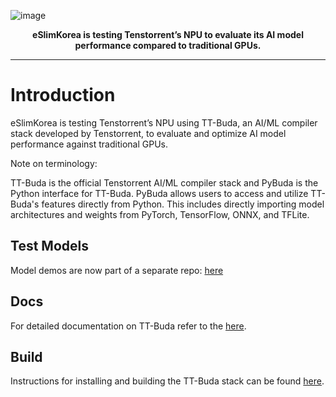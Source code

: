 

![image](https://github.com/user-attachments/assets/91e6b1b4-ec80-4b2d-bf74-2f6849e4cbfc)
<p align="center"><strong>eSlimKorea is testing Tenstorrent’s NPU to evaluate its AI model performance compared to traditional GPUs.</strong></p>

---




# Introduction

eSlimKorea is testing Tenstorrent’s NPU using TT-Buda, an AI/ML compiler stack developed by Tenstorrent, to evaluate and optimize AI model performance against traditional GPUs.

Note on terminology:

TT-Buda is the official Tenstorrent AI/ML compiler stack and PyBuda is the Python interface for TT-Buda. PyBuda allows users to access and utilize TT-Buda's features directly from Python. This includes directly importing model architectures and weights from PyTorch, TensorFlow, ONNX, and TFLite.

## Test Models
Model demos are now part of a separate repo: [here](https://github.com/eSlimKorea/TT-BUDA-TEST-Models)


## Docs
For detailed documentation on  TT-Buda refer to the [here](https://docs.tenstorrent.com/pybuda/latest/index.html).

## Build
Instructions for installing and building the TT-Buda stack can be found [here](https://docs.tenstorrent.com/tenstorrent/v/tt-buda/installation).
